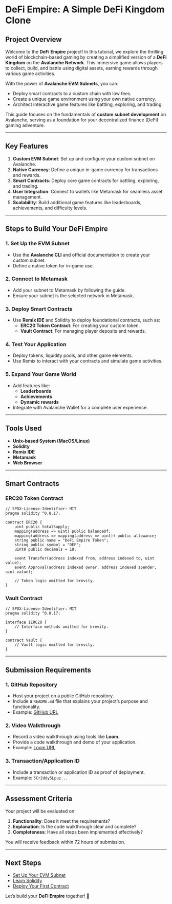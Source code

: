 # DeFi Empire: A Simple DeFi Kingdom Clone

## Project Overview
Welcome to the **DeFi Empire** project! In this tutorial, we explore the thrilling world of blockchain-based gaming by creating a simplified version of a **DeFi Kingdom** on the **Avalanche Network**. This immersive game allows players to collect, build, and battle using digital assets, earning rewards through various game activities.

With the power of **Avalanche EVM Subnets**, you can:
- Deploy smart contracts to a custom chain with low fees.
- Create a unique game environment using your own native currency.
- Architect interactive game features like battling, exploring, and trading.

This guide focuses on the fundamentals of **custom subnet development** on Avalanche, serving as a foundation for your decentralized finance (DeFi) gaming adventure.

---

## Key Features
1. **Custom EVM Subnet**: Set up and configure your custom subnet on Avalanche.
2. **Native Currency**: Define a unique in-game currency for transactions and rewards.
3. **Smart Contracts**: Deploy core game contracts for battling, exploring, and trading.
4. **User Integration**: Connect to wallets like Metamask for seamless asset management.
5. **Scalability**: Build additional game features like leaderboards, achievements, and difficulty levels.

---

## Steps to Build Your DeFi Empire

### 1. Set Up the EVM Subnet
- Use the **Avalanche CLI** and official documentation to create your custom subnet.
- Define a native token for in-game use.

### 2. Connect to Metamask
- Add your subnet to Metamask by following the guide.
- Ensure your subnet is the selected network in Metamask.

### 3. Deploy Smart Contracts
- Use **Remix IDE** and Solidity to deploy foundational contracts, such as:
  - **ERC20 Token Contract**: For creating your custom token.
  - **Vault Contract**: For managing player deposits and rewards.

### 4. Test Your Application
- Deploy tokens, liquidity pools, and other game elements.
- Use Remix to interact with your contracts and simulate game activities.

### 5. Expand Your Game World
- Add features like:
  - **Leaderboards**
  - **Achievements**
  - **Dynamic rewards**
- Integrate with Avalanche Wallet for a complete user experience.

---

## Tools Used
- **Unix-based System (MacOS/Linux)**
- **Solidity**
- **Remix IDE**
- **Metamask**
- **Web Browser**

---

## Smart Contracts
### ERC20 Token Contract
```solidity
// SPDX-License-Identifier: MIT
pragma solidity ^0.8.17;

contract ERC20 {
    uint public totalSupply;
    mapping(address => uint) public balanceOf;
    mapping(address => mapping(address => uint)) public allowance;
    string public name = "DeFi Empire Token";
    string public symbol = "DEF";
    uint8 public decimals = 18;

    event Transfer(address indexed from, address indexed to, uint value);
    event Approval(address indexed owner, address indexed spender, uint value);

    // Token logic omitted for brevity.
}
```

### Vault Contract
```solidity
// SPDX-License-Identifier: MIT
pragma solidity ^0.8.17;

interface IERC20 {
    // Interface methods omitted for brevity.
}

contract Vault {
    // Vault logic omitted for brevity.
}
```

---

## Submission Requirements

### 1. **GitHub Repository**
- Host your project on a public GitHub repository.
- Include a `README.md` file that explains your project’s purpose and functionality.
- Example: [GitHub URL](https://github.com/your-repo)

### 2. **Video Walkthrough**
- Record a video walkthrough using tools like **Loom**.
- Provide a code walkthrough and demo of your application.
- Example: [Loom URL](https://loom.com/your-video)

### 3. **Transaction/Application ID**
- Include a transaction or application ID as proof of deployment.
- Example: `5Cr2ddy5Lpuz...`

---

## Assessment Criteria
Your project will be evaluated on:
1. **Functionality**: Does it meet the requirements?
2. **Explanation**: Is the code walkthrough clear and complete?
3. **Completeness**: Have all steps been implemented effectively?

You will receive feedback within 72 hours of submission.

---

## Next Steps
- [Set Up Your EVM Subnet](https://docs.avax.network)
- [Learn Solidity](https://soliditylang.org/)
- [Deploy Your First Contract](https://remix.ethereum.org)

Let’s build your **DeFi Empire** together! 🚀

